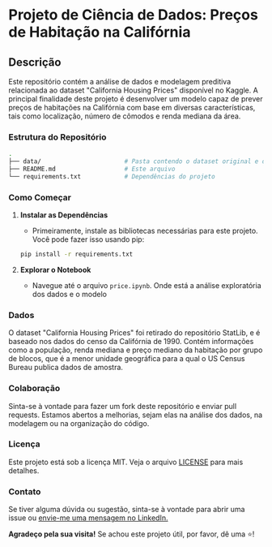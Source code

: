 # **Projeto de Ciência de Dados: Preços de Habitação na Califórnia**

## Descrição

Este repositório contém a análise de dados e modelagem preditiva relacionada ao dataset "California Housing Prices" disponível no Kaggle. A principal finalidade deste projeto é desenvolver um modelo capaz de prever preços de habitações na Califórnia com base em diversas características, tais como localização, número de cômodos e renda mediana da área.

### Estrutura do Repositório

``` bash
.
├── data/                       # Pasta contendo o dataset original e dados processados
├── README.md                   # Este arquivo
└── requirements.txt            # Dependências do projeto
```

### Como Começar

1. **Instalar as Dependências**
   - Primeiramente, instale as bibliotecas necessárias para este projeto. Você pode fazer isso usando pip:

    ```bash
    pip install -r requirements.txt
    ```

2. **Explorar o Notebook**
   - Navegue até o arquivo `price.ipynb`. Onde está a análise exploratória dos dados e o modelo

### Dados

O dataset "California Housing Prices" foi retirado do repositório StatLib, e é baseado nos dados do censo da Califórnia de 1990. Contém informações como a população, renda mediana e preço mediano da habitação por grupo de blocos, que é a menor unidade geográfica para a qual o US Census Bureau publica dados de amostra.

### Colaboração

Sinta-se à vontade para fazer um fork deste repositório e enviar pull requests. Estamos abertos a melhorias, sejam elas na análise dos dados, na modelagem ou na organização do código.

### Licença

Este projeto está sob a licença MIT. Veja o arquivo [LICENSE](https://docs.github.com/pt/repositories/managing-your-repositorys-settings-and-features/customizing-your-repository/licensing-a-repository) para mais detalhes.

### Contato

Se tiver alguma dúvida ou sugestão, sinta-se à vontade para abrir uma issue ou [envie-me uma mensagem no LinkedIn.](https://www.linkedin.com/in/-joaoinacio/)

**Agradeço pela sua visita!** Se achou este projeto útil, por favor, dê uma ⭐!
